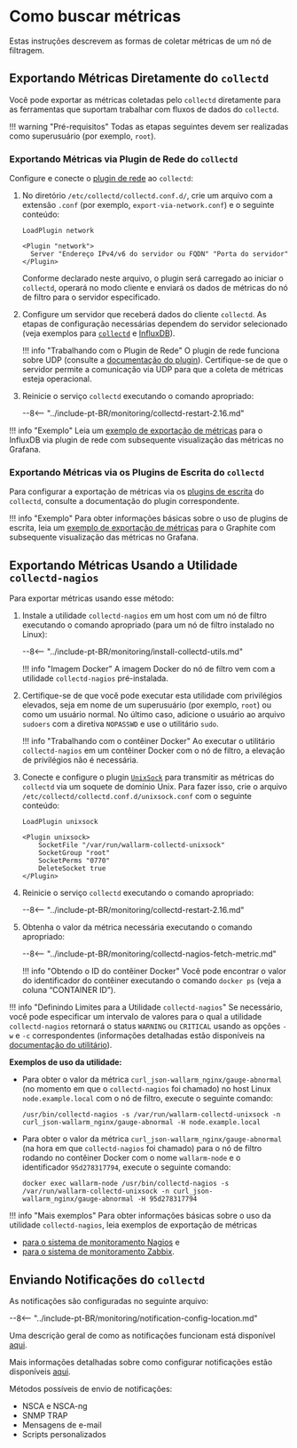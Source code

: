 [link-network-plugin]:              https://collectd.org/wiki/index.php/Plugin:Network
[link-network-plugin-docs]:         https://collectd.org/documentation/manpages/collectd.conf.5.shtml#plugin_network
[link-collectd-networking]:         https://collectd.org/wiki/index.php/Networking_introduction
[link-influx-collectd-support]:     https://docs.influxdata.com/influxdb/v1.7/supported_protocols/collectd/
[link-plugin-table]:                https://collectd.org/wiki/index.php/Table_of_Plugins
[link-nagios-plugin-docs]:          https://collectd.org/documentation/manpages/collectd-nagios.1.shtml
[link-notif-common]:                https://collectd.org/wiki/index.php/Notifications_and_thresholds
[link-notif-details]:               https://collectd.org/documentation/manpages/collectd-threshold.5.shtml
[link-influxdb-collectd]:           https://docs.influxdata.com/influxdb/v1.7/supported_protocols/collectd/
[link-unixsock]:                    https://collectd.org/wiki/index.php/Plugin:UnixSock

[doc-network-plugin-example]:       network-plugin-influxdb.md
[doc-write-plugin-example]:         write-plugin-graphite.md
[doc-zabbix-example]:               collectd-zabbix.md
[doc-nagios-example]:               collectd-nagios.md

# Como buscar métricas

Estas instruções descrevem as formas de coletar métricas de um nó de filtragem.

## Exportando Métricas Diretamente do `collectd`

Você pode exportar as métricas coletadas pelo `collectd` diretamente para as ferramentas que suportam trabalhar com fluxos de dados do `collectd`.

!!! warning "Pré-requisitos"
    Todas as etapas seguintes devem ser realizadas como superusuário (por exemplo, `root`).

### Exportando Métricas via Plugin de Rede do `collectd`

Configure e conecte o [plugin de rede][link-network-plugin] ao `collectd`:
1. No diretório `/etc/collectd/collectd.conf.d/`, crie um arquivo com a extensão `.conf` (por exemplo, `export-via-network.conf`) e o seguinte conteúdo:

    ```
    LoadPlugin network

    <Plugin "network">
      Server "Endereço IPv4/v6 do servidor ou FQDN" "Porta do servidor"
    </Plugin>
    ```

    Conforme declarado neste arquivo, o plugin será carregado ao iniciar o `collectd`, operará no modo cliente e enviará os dados de métricas do nó de filtro para o servidor especificado.

2. Configure um servidor que receberá dados do cliente `collectd`. As etapas de configuração necessárias dependem do servidor selecionado (veja exemplos para [`collectd`][link-collectd-networking] e [InfluxDB][link-influxdb-collectd]).

    !!! info "Trabalhando com o Plugin de Rede"
        O plugin de rede funciona sobre UDP (consulte a [documentação do plugin][link-network-plugin-docs]). Certifique-se de que o servidor permite a comunicação via UDP para que a coleta de métricas esteja operacional.

3. Reinicie o serviço `collectd` executando o comando apropriado:

    --8<-- "../include-pt-BR/monitoring/collectd-restart-2.16.md"

!!! info "Exemplo"
    Leia um [exemplo de exportação de métricas][doc-network-plugin-example] para o InfluxDB via plugin de rede com subsequente visualização das métricas no Grafana.
    
### Exportando Métricas via os Plugins de Escrita do `collectd`

Para configurar a exportação de métricas via os [plugins de escrita][link-plugin-table] do `collectd`, consulte a documentação do plugin correspondente.


!!! info "Exemplo"
    Para obter informações básicas sobre o uso de plugins de escrita, leia um [exemplo de exportação de métricas][doc-write-plugin-example] para o Graphite com subsequente visualização das métricas no Grafana.

## Exportando Métricas Usando a Utilidade `collectd-nagios`

Para exportar métricas usando esse método:

1. Instale a utilidade `collectd-nagios` em um host com um nó de filtro executando o comando apropriado (para um nó de filtro instalado no Linux):

    --8<-- "../include-pt-BR/monitoring/install-collectd-utils.md"

    !!! info "Imagem Docker"
        A imagem Docker do nó de filtro vem com a utilidade `collectd-nagios` pré-instalada.

2. Certifique-se de que você pode executar esta utilidade com privilégios elevados, seja em nome de um superusuário (por exemplo, `root`) ou como um usuário normal. No último caso, adicione o usuário ao arquivo `sudoers` com a diretiva `NOPASSWD` e use o utilitário `sudo`.

    !!! info "Trabalhando com o contêiner Docker"
        Ao executar o utilitário `collectd-nagios` em um contêiner Docker com o nó de filtro, a elevação de privilégios não é necessária.

3. Conecte e configure o plugin [`UnixSock`][link-unixsock] para transmitir as métricas do `collectd` via um soquete de domínio Unix. Para fazer isso, crie o arquivo `/etc/collectd/collectd.conf.d/unixsock.conf` com o seguinte conteúdo:

    ```
    LoadPlugin unixsock

    <Plugin unixsock>
        SocketFile "/var/run/wallarm-collectd-unixsock"
        SocketGroup "root"
        SocketPerms "0770"
        DeleteSocket true
    </Plugin>
    ```

4. Reinicie o serviço `collectd` executando o comando apropriado:

    --8<-- "../include-pt-BR/monitoring/collectd-restart-2.16.md"

5. Obtenha o valor da métrica necessária executando o comando apropriado:

    --8<-- "../include-pt-BR/monitoring/collectd-nagios-fetch-metric.md"

    !!! info "Obtendo o ID do contêiner Docker"
        Você pode encontrar o valor do identificador do contêiner executando o comando `docker ps` (veja a coluna “CONTAINER ID”).

!!! info "Definindo Limites para a Utilidade `collectd-nagios`"
    Se necessário, você pode especificar um intervalo de valores para o qual a utilidade `collectd-nagios` retornará o status `WARNING` ou `CRITICAL` usando as opções `-w` e `-c` correspondentes (informações detalhadas estão disponíveis na [documentação do utilitário][link-nagios-plugin-docs]).

**Exemplos de uso da utilidade:**
*   Para obter o valor da métrica `curl_json-wallarm_nginx/gauge-abnormal` (no momento em que o `collectd-nagios` foi chamado) no host Linux `node.example.local` com o nó de filtro, execute o seguinte comando:

    ```
    /usr/bin/collectd-nagios -s /var/run/wallarm-collectd-unixsock -n curl_json-wallarm_nginx/gauge-abnormal -H node.example.local
    ```

*   Para obter o valor da métrica `curl_json-wallarm_nginx/gauge-abnormal` (na hora em que `collectd-nagios` foi chamado) para o nó de filtro rodando no contêiner Docker com o nome `wallarm-node` e o identificador `95d278317794`, execute o seguinte comando:

    ```
    docker exec wallarm-node /usr/bin/collectd-nagios -s /var/run/wallarm-collectd-unixsock -n curl_json-wallarm_nginx/gauge-abnormal -H 95d278317794
    ```

!!! info "Mais exemplos"
    Para obter informações básicas sobre o uso da utilidade `collectd-nagios`, leia exemplos de exportação de métricas
    
* [para o sistema de monitoramento Nagios][doc-nagios-example] e
* [para o sistema de monitoramento Zabbix][doc-zabbix-example].

## Enviando Notificações do `collectd`

As notificações são configuradas no seguinte arquivo:

--8<-- "../include-pt-BR/monitoring/notification-config-location.md"

Uma descrição geral de como as notificações funcionam está disponível [aqui][link-notif-common].

Mais informações detalhadas sobre como configurar notificações estão disponíveis [aqui][link-notif-details].

Métodos possíveis de envio de notificações:
* NSCA e NSCA-ng
* SNMP TRAP
* Mensagens de e-mail
* Scripts personalizados